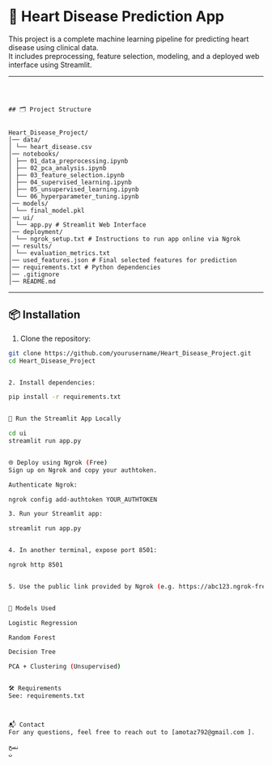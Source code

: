 # 💓 Heart Disease Prediction App

This project is a complete machine learning pipeline for predicting heart disease using clinical data.  
It includes preprocessing, feature selection, modeling, and a deployed web interface using Streamlit.

---

```
                
  
  
## 🗂️ Project Structure


Heart_Disease_Project/
│── data/
│ └── heart_disease.csv
│── notebooks/
│ ├── 01_data_preprocessing.ipynb
│ ├── 02_pca_analysis.ipynb
│ ├── 03_feature_selection.ipynb
│ ├── 04_supervised_learning.ipynb
│ ├── 05_unsupervised_learning.ipynb
│ └── 06_hyperparameter_tuning.ipynb
│── models/
│ └── final_model.pkl
│── ui/
│ └── app.py # Streamlit Web Interface
│── deployment/
│ └── ngrok_setup.txt # Instructions to run app online via Ngrok
│── results/
│ └── evaluation_metrics.txt
│── used_features.json # Final selected features for prediction
│── requirements.txt # Python dependencies
│── .gitignore
│── README.md

``` 

---

## 📦 Installation

1. Clone the repository:
```bash
git clone https://github.com/yourusername/Heart_Disease_Project.git
cd Heart_Disease_Project


2. Install dependencies:

pip install -r requirements.txt


🚀 Run the Streamlit App Locally

cd ui
streamlit run app.py


🌐 Deploy using Ngrok (Free)
Sign up on Ngrok and copy your authtoken.

Authenticate Ngrok:

ngrok config add-authtoken YOUR_AUTHTOKEN

3. Run your Streamlit app:

streamlit run app.py


4. In another terminal, expose port 8501:

ngrok http 8501


5. Use the public link provided by Ngrok (e.g. https://abc123.ngrok-free.app).


🧠 Models Used

Logistic Regression

Random Forest

Decision Tree

PCA + Clustering (Unsupervised)


🛠 Requirements
See: requirements.txt



📬 Contact
For any questions, feel free to reach out to [amotaz792@gmail.com ].

نسخ
ت
